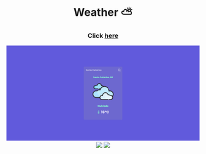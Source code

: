 <h1 align="center">Weather ⛅</h1>
   
<h3 align="center">Click <a href="https://earth-weather.vercel.app">here</a></h3>   
<img src="./public/img/weather.jpg">
<div align="center">
    <img src="https://img.shields.io/badge/React-20232A?style=for-the-badge&logo=react&logoColor=61DAFB" />
    <img src="https://img.shields.io/badge/Tailwind_CSS-38B2AC?style=for-the-badge&logo=tailwind-css&logoColor=white" />
</div>
